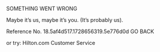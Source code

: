 SOMETHING WENT WRONG

Maybe it’s us, maybe it’s you.
(It’s probably us).

Reference No. 18.5af4d517.1728656319.5e776d0d
GO BACK

or try:
Hilton.com Customer Service